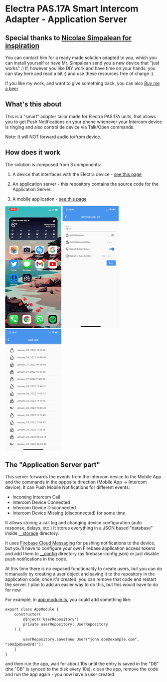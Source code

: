 # Electra PAS.17A Smart Intercom Adapter - Application Server

## Special thanks to [Nicolae Simpalean for inspiration](https://simpalean.site/interfon/)
You can contact him for a ready made solution adapted to you, which you can install yourself or have Mr. Simpalean send you a new device that "just works" :)
If, however you like DIY work and have time on your hands, you can stay here and read a bit :) and use these resources free of charge :).

If you like my work, and want to give something back, you can also [Buy me a beer](https://www.paypal.com/donate/?hosted_button_id=LH4JS85SDZPKN)

## What's this about
This is a "smart" adapter tailor made for Electra PAS.17A units, that allows you to get Push Notifications on your phone whenever your Intercom device is ringing and also control de device via Talk/Open commands.

Note: It will NOT forward audio to/from device.

## How does it work

The solution is composed from 3 components:

1. A device that interfaces with the Electra device - [see this page](https://github.com/adrian-dobre/Nano33IoT-Electra-Intercom)

2. An application server - this repository contains the source code for the Application Server.

3. A mobile application - [see this page](https://github.com/adrian-dobre/Intercom-MobileApp)

![App Demo](./demo/images/app_demo.gif?raw=true)
![App Settings](./demo/images/app_settings.png?raw=true)
![App Call Log](./demo/images/app_call_log.png?raw=true)

## The "Application Server part"

This server forwards the events from the Intercom device to the Mobile App and the commands in the opposite direction (Mobile App -> Intercom device).
It can Push Mobile Notifications for different events:
- Incoming Intercom Call
- Intercom Device Connected
- Intercom Device Disconnected
- Intercom Device Missing (disconnected) for some time 

It allows storing a call log and changing device configuration (auto response, delays, etc.)
It stores everything in a JSON based "database" inside [__storage](./__storage) directory.

It uses [Firebase Cloud Messaging](https://firebase.google.com/docs/cloud-messaging) for pushing notifications to the device,
but you'll have to configure your own Firebase application access tokens and add them to [__config](./__config) directory (as firebase-config.json)
or just disable push notifications in the code.

At this time there is no exposed functionality to create users, but you can do it manually by creating a user object and saving it to the repository
in the application code; once it's created, you can remove that code and restart the server. I plan to add an easier way to do this, but
this would have to do for now.

For example, in [app.module.ts](./src/application/app.module.ts), you could add something like:
```
export class AppModule {
    constructor(
        @Inject('UserRepository')
        private userRepository: UserRepository
    ) {
  
        userRepository.save(new User("john.doe@example.com", "s0m3p@ssw0rd!"))
    }
}
```
and then run the app, wait for about 10s until the entry is saved in the "DB" (the "DB" is synced to the disk every 10s),
close the app, remove the code and run the app again - you now have a user created.
